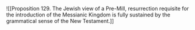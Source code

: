 ![[Proposition 129. The Jewish view of a Pre-Mill, resurrection requisite for the introduction of the Messianic Kingdom is fully sustained by the grammatical sense of the New Testament.]]